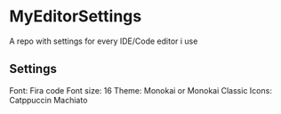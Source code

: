 # MyEditorSettings

A repo with settings for every IDE/Code editor i use

## Settings

Font: Fira code
Font size: 16
Theme: Monokai or Monokai Classic
Icons: Catppuccin Machiato
